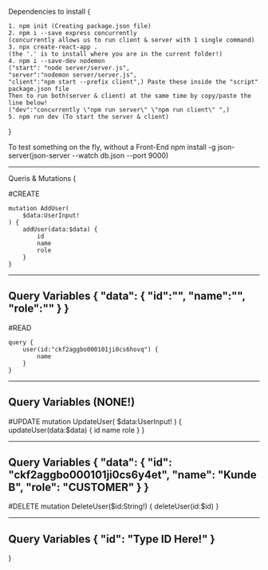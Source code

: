 Dependencies to install {
    
    1. npm init (Creating package.json file)
    2. npm i --save express concurrently
    (concurrently allows us to run client & server with 1 single command)
    3. npx create-react-app .
    (the '.' is to install where you are in the current folder!)
    4. npm i --save-dev nodemon
    ("start": "node server/server.js",
    "server":"nodemon server/server.js",
    "client":"npm start --prefix client",) Paste these inside the "script" package.json file
    Then to run both(server & client) at the same time by copy/paste the line below!
    ("dev":"concurrently \"npm run server\" \"npm run client\" ",)
    5. npm run dev (To start the server & client)
}

To test something on the fly, without a Front-End
npm install -g json-server(json-server --watch db.json --port 9000)

-------------------------------------------------------

Queris & Mutations {

#CREATE

    mutation AddUser(
        $data:UserInput!
    ) {
        addUser(data:$data) {
            id
            name
            role
        }
    }

-------------------------------------------------------
Query Variables
{
  "data": {
    "id":"",
    "name":"",
    "role":""
  }
}
-------------------------------------------------------

#READ

    query {
        user(id:"ckf2aggbo000101ji0cs6hovq") {
            name
        }
    }

-------------------------------------------------------
Query Variables (NONE!)
-------------------------------------------------------

#UPDATE
    mutation UpdateUser(
        $data:UserInput!
    ) {
        updateUser(data:$data) {
            id
            name
            role
        }
    }

-------------------------------------------------------
Query Variables
{
  "data": {
    "id": "ckf2aggbo000101ji0cs6y4et",
    "name": "Kunde B",
    "role": "CUSTOMER"
  }
}
-------------------------------------------------------

#DELETE
    mutation DeleteUser($id:String!) {
        deleteUser(id:$id)
    }

-------------------------------------------------------
Query Variables
{
  "id": "Type ID Here!"
}
-------------------------------------------------------

}